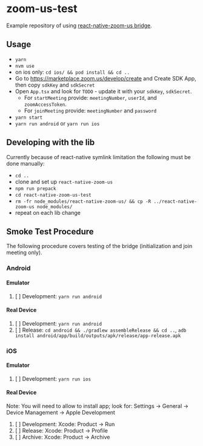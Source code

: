 # zoom-us-test

Example repository of using [react-native-zoom-us bridge](https://www.npmjs.com/package/react-native-zoom-us).

## Usage

* `yarn`
* `nvm use`
* on ios only: `cd ios/ && pod install && cd ..`
* Go to https://marketplace.zoom.us/develop/create and Create SDK App, then copy `sdkKey` and `sdkSecret`
* Open `App.tsx` and look for `TODO` - update it with your `sdkKey`, `sdkSecret`.
  * For `startMeeting` provide: `meetingNumber`, `userId`, and `zoomAccessToken`.
  * For `joinMeeting` provide: `meetingNumber` and `password`
* `yarn start`
* `yarn run android` or `yarn run ios`

## Developing with the lib

Currently because of react-native symlink limitation the following must be done manually:

* `cd ..`
* clone and set up `react-native-zoom-us`
* `npm run prepack`
* `cd react-native-zoom-us-test`
* `rm -fr node_modules/react-native-zoom-us/ && cp -R ../react-native-zoom-us node_modules/`
* repeat on each lib change

## Smoke Test Procedure
The following procedure covers testing of the bridge (initialization and join meeting only).

### Android

#### Emulator
1. [ ] Development: `yarn run android`

#### Real Device
1. [ ] Development: `yarn run android`
2. [ ] Release: `cd android && ./gradlew assembleRelease && cd ..`, `adb install android/app/build/outputs/apk/release/app-release.apk`

### iOS

#### Emulator
1. [ ] Development: `yarn run ios`

#### Real Device
Note: You will need to allow to install app; look for: Settings -> General -> Device Management -> Apple Development

1. [ ] Development: Xcode: Product -> Run
2. [ ] Release: Xcode: Product -> Profile
3. [ ] Archive: Xcode: Product -> Archive
